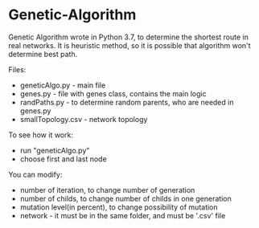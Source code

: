 # Genetic-Algorithm
Genetic Algorithm wrote in Python 3.7, to determine the shortest route in real networks. It is heuristic method, so it is possible that algorithm won't determine best path.

Files:
- geneticAlgo.py - main file
- genes.py - file with genes class, contains the main logic
- randPaths.py - to determine random parents, who are needed in genes.py
- smallTopology.csv - network topology

To see how it work:
- run "geneticAlgo.py"
- choose first and last node

You can modify:
- number of iteration, to change number of generation 
- number of childs, to change number of childs in one generation
- mutation level(in percent), to change possibility of mutation
- network - it must be in the same folder, and must be '.csv' file